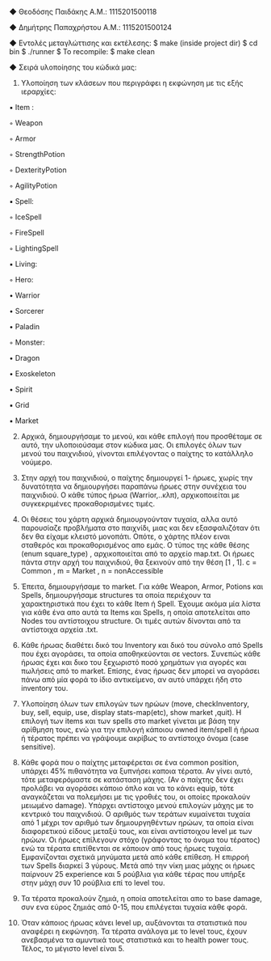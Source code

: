 ◆ Θεοδόσης Παιδάκης Α.Μ.: 1115201500118

◆ Δημήτρης Παπαχρήστου Α.Μ.: 1115201500124

◆ Εντολές μεταγλώττισης και εκτέλεσης:
$ make (inside project dir)
$ cd bin
$ ./runner
$ To recompile: $ make clean

◆ Σειρά υλοποίησης του κώδικά μας:

1) Υλοποίηση των κλάσεων που περιγράφει η
εκφώνηση με τις εξής ιεραρχίες:

 ▪ Item :

 ◦ Weapon

 ◦ Armor

 ◦ StrengthPotion

 ◦ DexterityPotion

 ◦ AgilityPotion

 ▪ Spell:

 ◦ IceSpell

 ◦ FireSpell

 ◦ LightingSpell

 ▪ Living:

 ◦ Hero:

 • Warrior

 • Sorcerer

 • Paladin

 ◦ Monster:

 • Dragon

 • Exoskeleton


 • Spirit

 ▪ Grid

 ▪ Market

2) Αρχικά, δημιουργήσαμε το μενού, και κάθε επιλογή
που προσθέταμε σε αυτό, την υλοποιούσαμε στον
κώδικα μας. Οι επιλογές όλων των μενού του
παιχνιδιού, γίνονται επιλέγοντας ο παίχτης το
κατάλληλο νούμερο.

3) Στην αρχή του παιχνιδιού, ο παίχτης δημιουργεί 1-
ήρωες, χωρίς την δυνατότητα να δημιουργήσει
παραπάνω ήρωες στην συνέχεια του παιχνιδιού. Ο
κάθε τύπος ήρωα (Warrior,..κλπ), αρχικοποιείται με
συγκεκριμένες προκαθορισμένες τιμές.

4) Οι θέσεις του χάρτη αρχικά δημιουργούνταν
τυχαία, αλλα αυτό παρουσίαζε προβλήματα στο
παιχνίδι, μιας και δεν εξασφαλιζόταν ότι δεν θα
είχαμε κλειστό μονοπάτι.
Οπότε, ο χάρτης πλέον ειναι σταθερός και
προκαθορισμένος απο εμάς. Ο τύπος της κάθε
θέσης (enum square_type) , αρχικοποιείται από το
αρχείο map.txt.
Οι ήρωες πάντα στην αρχή του παιχνιδιού, θα
ξεκινούν από την θέση [1 , 1].
c = Common , m = Market , n = nonAccessible

5) Έπειτα, δημιουργήσαμε το market. Για κάθε Weapon,
Armor, Potions και Spells, δημιουργήσαμε structures
τα οποία περιέχουν τα χαρακτηριστικά που έχει το
κάθε Item ή Spell.
Έχουμε ακόμα μία λίστα για κάθε ένα απο αυτά τα
Items και Spells, η οποία αποτελείται απο Nodes του
αντίστοιχου structure.
Οι τιμές αυτών δίνονται από τα αντίστοιχα
αρχεία .txt.


6) Κάθε ήρωας διαθέτει δικό του Inventory και δικό
του σύνολο από Spells που έχει αγοράσει, τα οποία
αποθηκεύονται σε vectors. Συνεπώς κάθε ήρωας
έχει και δικο του ξεχωριστό ποσό χρημάτων για
αγορές και πωλήσεις από το market.
Επίσης, ένας ήρωας δεν μπορεί να αγοράσει πάνω
από μία φορά το ίδιο αντικείμενο, αν αυτό υπάρχει
ήδη στο inventory του.


7) Υλοποίηση όλων των επιλογών των ηρώων (move,
checkInventory,
buy, sell, equip, use, display stats-map(etc), show
market ,quit).
Η επιλογή των items και των spells στο market
γίνεται με βάση την αρίθμηση τους, ενώ για την
επιλογή κάποιου owned item/spell ή ήρωα ή
τέρατος πρέπει να γράψουμε ακρίβως το
αντίστοιχο όνομα (case sensitive).

8) Κάθε φορά που ο παίχτης μεταφέρεται σε ένα
common position, υπάρχει 45% πιθανότητα να
ξυπνήσει καποια τέρατα. Αν γίνει αυτό, τότε
μεταφερόμαστε σε κατάσταση μάχης.
(Αν ο παίχτης δεν έχει προλάβει να αγοράσει
κάποιο όπλο και να το κάνει equip, τότε
αναγκάζεται να πολεμήσει με τις γροθιές του, οι
οποίες προκαλούν μειωμένο damage).
Υπάρχει αντίστοιχο μενού επιλογών μάχης με το
κεντρικό του παιχνιδιού. Ο αριθμός των τεράτων
κυμαίνεται τυχαία από 1 μέχρι τον αριθμό των
δημιουργηθέντων ηρώων, τα οποία είναι
διαφορετικού είδους μεταξύ τους, και είναι
αντίστοιχου level με των ηρώων.
Οι ήρωες επίλεγουν στόχο (γράφοντας το όνομα
του τέρατος) ενώ τα τέρατα επιτίθενται σε
κάποιον από τους ήρωες τυχαία. Εμφανίζονται
σχετικά μηνύματα μετά από κάθε επίθεση.
Η επιρροή των Spells διαρκεί 3 γύρους.
Μετά από την νίκη μιας μάχης οι ήρωες παίρνουν
25 experience και 5 ρούβλια για κάθε τέρας που
υπήρξε στην μάχη συν 10 ρούβλια επί το level του.


9) Τα τέρατα προκαλούν ζημιά, η οποία αποτελείται
απο το base damage, συν ενα εύρος ζημιάς από 0-15,
που επιλέγεται τυχαία κάθε φορά.


10) Όταν κάποιος ήρωας κάνει level up, αυξάνονται τα
στατιστικά που αναφέρει η εκφώνηση.
Τα τέρατα ανάλογα με το level τους, έχουν
ανεβασμένα τα αμυντικά τους στατιστικά και το health
power τους.
Τέλος, το μέγιστο level είναι 5.


